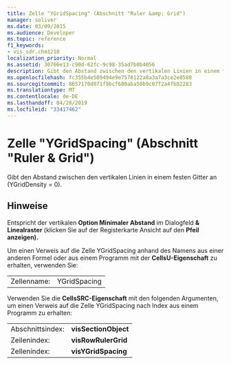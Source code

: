 ```yaml
---
title: Zelle "YGridSpacing" (Abschnitt "Ruler &amp; Grid")
manager: soliver
ms.date: 03/09/2015
ms.audience: Developer
ms.topic: reference
f1_keywords:
- vis_sdr.chm1210
localization_priority: Normal
ms.assetid: 30766e13-c90d-62fc-9c98-35ad7b0b4056
description: Gibt den Abstand zwischen den vertikalen Linien in einem festen Gitter an (YGridDensity = 0).
ms.openlocfilehash: fc355b4e509494e9e7570122a8a3a7a3ce2e0588
ms.sourcegitcommit: 8657170d071f9bcf680aba50b9c07f2a4fb82283
ms.translationtype: MT
ms.contentlocale: de-DE
ms.lasthandoff: 04/28/2019
ms.locfileid: "33417462"
---
```

# <a name="ygridspacing-cell-ruler-amp-grid-section"></a>Zelle "YGridSpacing" (Abschnitt "Ruler &amp; Grid")

Gibt den Abstand zwischen den vertikalen Linien in einem festen Gitter an (YGridDensity = 0).
  
## <a name="remarks"></a>Hinweise

Entspricht der vertikalen **Option Minimaler Abstand** im Dialogfeld  **&amp; Linealraster** (klicken Sie auf der Registerkarte Ansicht auf den **Pfeil anzeigen).** 
  
Um einen Verweis auf die Zelle YGridSpacing anhand des Namens aus einer anderen Formel oder aus einem Programm mit der **CellsU-Eigenschaft** zu erhalten, verwenden Sie: 
  
|||
|:-----|:-----|
|Zellenname:  <br/> |YGridSpacing  <br/> |
   
Verwenden Sie die **CellsSRC-Eigenschaft** mit den folgenden Argumenten, um einen Verweis auf die Zelle YGridSpacing nach Index aus einem Programm zu erhalten: 
  
|||
|:-----|:-----|
|Abschnittsindex:  <br/> |**visSectionObject** <br/> |
|Zeilenindex:  <br/> |**visRowRulerGrid** <br/> |
|Zellenindex:  <br/> |**visYGridSpacing** <br/> |
   

